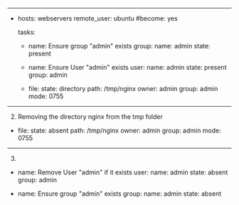 ---
- hosts: webservers
  remote_user: ubuntu
  #become: yes
  
  tasks:

  - name: Ensure group "admin" exists
    group:
      name: admin
      state: present
   
  - name: Ensure User "admin" exists
    user:
      name: admin
      state: present
      group: admin        

  - file: 
      state: directory
      path: /tmp/nginx
      owner: admin
      group: admin
      mode: 0755    


-------------
2. Removing the directory nginx from the tmp folder

- file: 
      state: absent
      path: /tmp/nginx
      owner: admin
      group: admin
      mode: 0755 

------------------
3. 
- name: Remove User "admin" if it exists
    user:
      name: admin
      state: absent
      group: admin 

 - name: Ensure group "admin" exists
    group:
      name: admin
      state: absent 